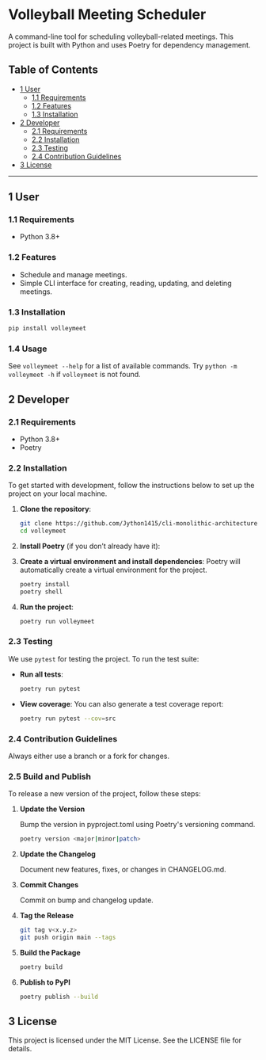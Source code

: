 # Volleyball Meeting Scheduler

A command-line tool for scheduling volleyball-related meetings. This project is built with Python and uses Poetry for dependency management.

## Table of Contents

- [1 User](#1-user)
  - [1.1 Requirements](#11-requirements)
  - [1.2 Features](#12-features)
  - [1.3 Installation](#13-installation)
- [2 Developer](#2-developer)
  - [2.1 Requirements](#21-requirements)
  - [2.2 Installation](#22-installation)
  - [2.3 Testing](#23-testing)
  - [2.4 Contribution Guidelines](#24-contribution-guidelines)
- [3 License](#3-license)

---

## 1 User

### 1.1 Requirements

- Python 3.8+

### 1.2 Features

- Schedule and manage meetings.
- Simple CLI interface for creating, reading, updating, and deleting meetings.

### 1.3 Installation

```bash
pip install volleymeet
```

### 1.4 Usage

See `volleymeet --help` for a list of available commands. Try `python -m volleymeet -h` if `volleymeet` is not found.

## 2 Developer

### 2.1 Requirements

- Python 3.8+
- Poetry

### 2.2 Installation

To get started with development, follow the instructions below to set up the project on your local machine.

1. **Clone the repository**:

   ```bash
   git clone https://github.com/Jython1415/cli-monolithic-architecture.git volleymeet
   cd volleymeet
   ```

1. **Install Poetry** (if you don’t already have it):  

1. **Create a virtual environment and install dependencies**: Poetry will automatically create a virtual environment for the project.

    ```bash
    poetry install
    poetry shell
    ```

1. **Run the project**:

    ```bash
    poetry run volleymeet
    ```

### 2.3 Testing

We use `pytest` for testing the project. To run the test suite:

- **Run all tests**:  

    ```bash
    poetry run pytest
    ````

- **View coverage**: You can also generate a test coverage report:  

    ```bash
    poetry run pytest --cov=src
    ```

### 2.4 Contribution Guidelines

Always either use a branch or a fork for changes.

### 2.5 Build and Publish

To release a new version of the project, follow these steps:

1. **Update the Version**

    Bump the version in pyproject.toml using Poetry's versioning command.

    ```bash
    poetry version <major|minor|patch>
    ```

1. **Update the Changelog**

    Document new features, fixes, or changes in CHANGELOG.md.

1. **Commit Changes**
  
    Commit  on bump and changelog update.

1. **Tag the Release**

    ```bash
    git tag v<x.y.z>
    git push origin main --tags
    ```

1. **Build the Package**

    ```bash
    poetry build
    ```

1. **Publish to PyPI**

    ```bash
    poetry publish --build
    ```

## 3 License

This project is licensed under the MIT License. See the LICENSE file for details.
